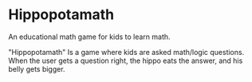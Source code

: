 Hippopotamath
=============

An educational math game for kids to learn math. 

"Hippopotamath" Is a game where kids are asked math/logic questions.
When the user gets a question right, the hippo eats the answer, and his belly gets bigger.

